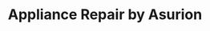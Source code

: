 ---
title: "Appliance Repair by Asurion"
url: /deland/appliance-repair-by-asurion/
shop: Haushaltsgeräte
---